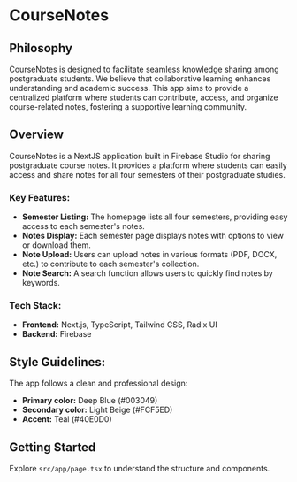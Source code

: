 # CourseNotes

## Philosophy

CourseNotes is designed to facilitate seamless knowledge sharing among postgraduate students. We believe that collaborative learning enhances understanding and academic success. This app aims to provide a centralized platform where students can contribute, access, and organize course-related notes, fostering a supportive learning community.

## Overview

CourseNotes is a NextJS application built in Firebase Studio for sharing postgraduate course notes. It provides a platform where students can easily access and share notes for all four semesters of their postgraduate studies.

### Key Features:

- **Semester Listing:** The homepage lists all four semesters, providing easy access to each semester's notes.
- **Notes Display:** Each semester page displays notes with options to view or download them.
- **Note Upload:** Users can upload notes in various formats (PDF, DOCX, etc.) to contribute to each semester's collection.
- **Note Search:** A search function allows users to quickly find notes by keywords.

### Tech Stack:

- **Frontend:** Next.js, TypeScript, Tailwind CSS, Radix UI
- **Backend:** Firebase

## Style Guidelines:

The app follows a clean and professional design:

- **Primary color:** Deep Blue (#003049)
- **Secondary color:** Light Beige (#FCF5ED)
- **Accent:** Teal (#40E0D0)

## Getting Started

Explore `src/app/page.tsx` to understand the structure and components.
